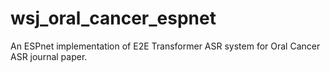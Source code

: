 # wsj_oral_cancer_espnet
An ESPnet implementation of E2E Transformer ASR system for Oral Cancer ASR journal paper.
